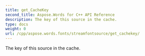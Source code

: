```yaml
---
title: get_CacheKey
second_title: Aspose.Words for C++ API Reference
description: The key of this source in the cache. 
type: docs
weight: 0
url: /cpp/aspose.words.fonts/streamfontsource/get_cachekey/
---
```


The key of this source in the cache. 

